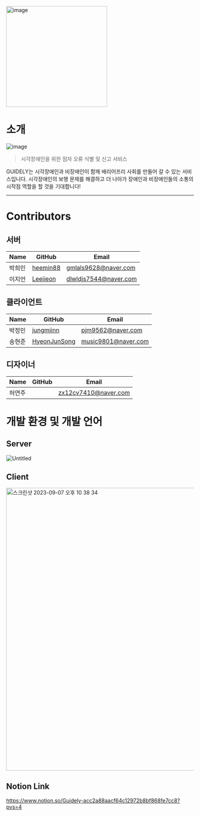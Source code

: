 
<img width="271" alt="image" src="https://github.com/team-dotori/.github/assets/42794501/eb0dada1-7a37-4e5b-9e5a-e3704bf2c945">

# 소개

![image](https://github.com/team-dotori/.github/assets/42794501/16e2ab94-7aab-4c59-be64-8ec6919f1514)

> 시각장애인을 위한 점자 오류 식별 및 신고 서비스

GUIDELY는 시각장애인과 비장애인이 함께 배리어프리 사회를 만들어 갈 수 있는 서비스입니다. 시각장애인의 보행 문제를 해결하고 더 나아가 장애인과 비장애인들의 소통의 시작점 역할을 할 것을 기대합니다!

---

# Contributors

## 서버
|Name|GitHub|Email|
|------|---|---|
|박희민|[heemin88](https://github.com/heemin88)|gmlals9628@naver.com|
|이지언|[Leejieon](https://github.com/Leejieon)|dlwldjs7544@naver.com|

## 클라이언트
|Name|GitHub|Email|
|------|---|---|
|박정민|[jungmiinn](https://github.com/jungmiinn)|pjm9562@naver.com|
|송현준|[HyeonJunSong](https://github.com/HyeonJunSong)|music9801@naver.com|

## 디자이너
|Name|GitHub|Email|
|------|---|---|
|허연주| |zx12cv7410@naver.com|



# 개발 환경 및 개발 언어

## Server
![Untitled](https://github.com/team-dotori/.github/assets/76022058/f3927b84-2011-4a80-882d-762e0c9cd34d)

## Client
<img width="760" alt="스크린샷 2023-09-07 오후 10 38 34" src="https://github.com/team-dotori/.github/assets/76022058/2f053e5a-d383-4794-b997-2ae30e937f61">

## Notion Link
https://www.notion.so/Guidely-acc2a88aacf64c12972b8bf868fe7cc8?pvs=4
